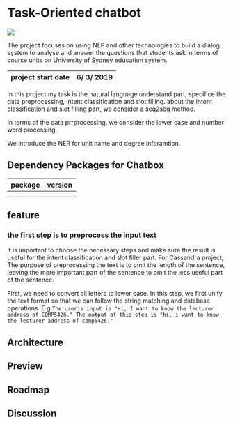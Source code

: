 # Task-Oriented chatbot
<img src="https://cdn.technologyadvice.com/wp-content/uploads/2018/02/friendly-chatbot-700x408.jpg">

The project focuses on using NLP and other technologies to build a dialog system to analyse and answer the questions that students ask in terms of course units on University of Sydney education system.

|project start date|6/ 3/ 2019|
|:---:|:---:|

In this project my task is the natural language understand part, specifice the data preprocessing, intent classification and slot filling. about the intent classification and slot filling part, we consider a seq2seq method. 

In terms of the data prrprocessing, we consider the lower case and number word processing.

We introduce the NER for unit name and degree inforamtion.


## Dependency Packages for Chatbox
|package|version|
|:---:|:---:|
|||
|||

## feature

### the first step is to preprocess the input text

it is important to choose the necessary steps and make sure the result is useful for the
intent classification and slot filler part. For Cassandra project, The purpose of
preprocessing the text is to omit the length of the sentence, leaving the more
important part of the sentence to omit the less useful part of the sentence.

First, we need to convert all letters to lower case. In this step, we first unify the
text format so that we can follow the string matching and database operations.
E.g
`
The user's input is "Hi, I want to know the lecturer address of COMP5426."
The output of this step is "hi, i want to know the lecturer address of comp5426."
`



## Architecture

## Preview

## Roadmap

## Discussion

